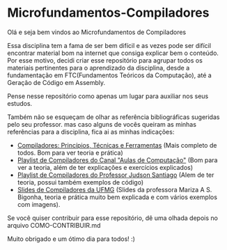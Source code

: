 # Microfundamentos-Compiladores

Olá e seja bem vindos ao Microfundamentos de Compiladores

Essa disciplina tem a fama de ser bem difícil e as vezes pode ser difícil encontrar material bom
na internet que consiga explicar bem o conteúdo. Por esse motivo, decidi criar esse repositório para 
agrupar todos os materiais pertinentes para o aprendizado da disciplina, desde a fundamentação em FTC(Fundamentos
Teóricos da Computação), até a Geração de Código em Assembly.

Pense nesse repositório como apenas um lugar para auxiliar nos seus estudos. 

Também não se esqueçam de olhar as referência bibliográficas sugeridas pelo seu professor. mas caso alguns de vocês queiram as minhas referências para a disciplina, fica ai as minhas indicações:
- [Compiladores: Princípios, Técnicas e Ferramentas](https://www.amazon.com.br/Compiladores-Princ%C3%ADpios-T%C3%A9cnicas-Alfred-Aho/dp/8521610572) (Mais completo de todos. Bom para ver teoria e prática)
- [Playlist de Compiladores do Canal "Aulas de Computação"](https://youtube.com/playlist?list=PL0Z-gyL9saMcajYH26KWKQG0nH2C2fsMQ) (Bom para ver a teoria, além de ter explicações e exercícios explicados)
- [Playlist de Compiladores do Professor Judson Santiago](https://www.youtube.com/playlist?list=PLX6Nyaq0ebfhI396WlWN6WlBm-tp7vDtV) (Alem de ter teoria, possui também exemplos de código)
- [Slides de Compiladores da UFMG](https://homepages.dcc.ufmg.br/~bigonha/Cursos/comp-slides-p4.pdf) (Slides da professora Mariza A S. Bigonha, teoria e prática muito bem explicada e com vários exemplos com imagens).

Se você quiser contribuir para esse repositório, dê uma olhada depois no arquivo COMO-CONTRIBUIR.md

Muito obrigado e um ótimo dia para todos! :)
